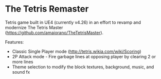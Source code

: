 # The Tetris Remaster

Tetris game built in UE4 (currently v4.26) in an effort to revamp and modernize The Tetris Master (https://github.com/amaiorano/TheTetrisMaster).

Features:
- Classic Single Player mode (http://tetris.wikia.com/wiki/Scoring)
- 2P Attack mode - Fire garbage lines at opposing player by clearing 2 or more lines
- Theme selection to modify the block textures, background, music, and sound fx 
